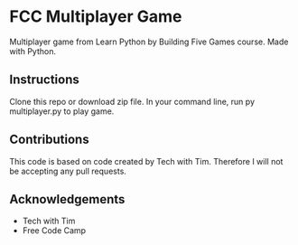# FCC Multiplayer Game
Multiplayer game from Learn Python by Building Five Games course. Made with Python.

## Instructions
Clone this repo or download zip file. In your command line, run py multiplayer.py to play game.

## Contributions
This code is based on code created by Tech with Tim. Therefore I will not be accepting any pull requests.

## Acknowledgements
* Tech with Tim 
* Free Code Camp 